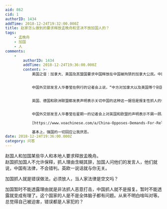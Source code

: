 ```yaml
---
aid: 862
cid: 1
authorID: 1434
addTime: 2018-12-24T19:32:00.000Z
title: 赵家怎么做到的要求释放孟晚舟和坚决不放加国人的？
tags:
    - 孟晚舟
    - 加国
    - 人
comments:
    -
        authorID: 1434
        addTime: 2018-12-24T19:36:00.000Z
        content: >-
            美国之音：加拿大、美国及其盟国要求中国释放在中国被拘禁的加拿大公民。中国政府星期一（12月24日）回绝了这一要求。


            中国外交部发言人华春莹在例行的记者会上说，“中方对加拿大以及美国等个别国家发表的相关言论表示强烈不满和坚决反对。”


            英国、德国和欧洲联盟都发表声明表示关切中国的这种这一据信是报复性抓人的做法。


            中国外交部发言人华春莹在星期一的记者会上对英国和欧盟的声明表示不屑一顾。她表示，有关国家似乎是“对不同的国家的公民有不同的标准”，“这件事和英国、欧盟有什么关系？”  

            [https://www.voachinese.com/a/China-Opposes-Demands-For-Release-Of-Detained-Canadians-20181224/4713724.html](https://www.voachinese.com/a/China-Opposes-Demands-For-Release-Of-Detained-Canadians-20181224/4713724.html)  

            基本上，强国的一切回应让我厌恶。
date: 2018-12-24T19:36:00.000Z
category: 问答
---
```


赵国人和加国某些华人和本地人要求释放孟晚舟。  
赵国抓加国人不允许保释，抓人理由含糊其辞，加国人问他们的发言人，他们就说，中国有法律，不会错判。英欧一说话就与你无关。

加国抓人就是错误做法，必须放人，当人家法律是空文吗？

加国暂时不能透露理由就是非法抓人恶意打击，中国抓人就不是报复。暂时不能透露就变成有理了。这个国家的人是不是全体脑子都有问题。从来不明白啥叫对等。总觉得自己被迫害，错误都是人家犯的？
